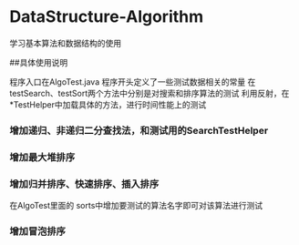 # DataStructure-Algorithm
学习基本算法和数据结构的使用

##具体使用说明

程序入口在AlgoTest.java 
程序开头定义了一些测试数据相关的常量
在testSearch、testSort两个方法中分别是对搜索和排序算法的测试
利用反射，在*TestHelper中加载具体的方法，进行时间性能上的测试

### 增加递归、非递归二分查找法，和测试用的SearchTestHelper

### 增加最大堆排序

### 增加归并排序、快速排序、插入排序

在AlgoTest里面的 sorts中增加要测试的算法名字即可对该算法进行测试

### 增加冒泡排序
